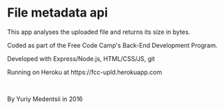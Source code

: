 # File metadata api

<p>This app analyses the uploaded file and returns its size in bytes.<p>
<p>Coded as part of the Free Code Camp's Back-End Development Program.</p>
<p>Developed with Express/Node.js, HTML/CSS/JS, git</p>
<p>Running on Heroku at https://fcc-upld.herokuapp.com</p>
<br>
<p>
By Yuriy Medentsii in 2016
</p>
